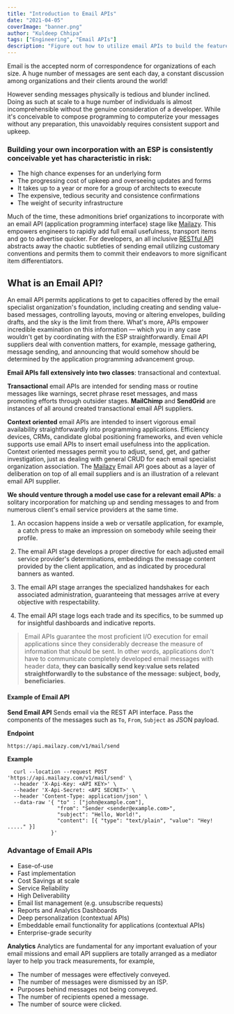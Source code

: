 ```yaml
---
title: "Introduction to Email APIs"
date: "2021-04-05"
coverImage: "banner.png"
author: "Kuldeep Chhipa"
tags: ["Engineering", "Email APIs"]
description: "Figure out how to utilize email APIs to build the feature quickly and deliver the product soon."
---
```


Email is the accepted norm of correspondence for organizations of each size. A huge number of messages are sent each day, a constant discussion among organizations and their clients around the world!

However sending messages physically is tedious and blunder inclined. Doing as such at scale to a huge number of individuals is almost incomprehensible without the genuine consideration of a developer. While it's conceivable to compose programming to computerize your messages without any preparation, this unavoidably requires consistent support and upkeep.

### Building your own incorporation with an ESP is consistently conceivable yet has characteristic in risk: 

- The high chance expenses for an underlying form 
- The progressing cost of upkeep and overseeing updates and forms 
- It takes up to a year or more for a group of architects to execute 
- The expensive, tedious security and consistence confirmations 
- The weight of security infrastructure

Much of the time, these admonitions brief organizations to incorporate with an email API (application programming interface) stage like [Mailazy](https://mailazy.com/). This empowers engineers to rapidly add full email usefulness, transport items and go to advertise quicker. For developers, an all inclusive [RESTful API](https://mailazy.com/docs/api/email/) abstracts away the chaotic subtleties of sending email utilizing customary conventions and permits them to commit their endeavors to more significant item differentiators.

## What is an Email API?
An email API permits applications to get to capacities offered by the email specialist organization's foundation, including creating and sending value-based messages, controlling layouts, moving or altering envelopes, building drafts, and the sky is the limit from there. What's more, APIs empower incredible examination on this information — which you in any case wouldn't get by coordinating with the ESP straightforwardly. Email API suppliers deal with convention matters, for example, message gathering, message sending, and announcing that would somehow should be determined by the application programming advancement group. 

**Email APIs fall extensively into two classes**: transactional and contextual.

**Transactional** email APIs are intended for sending mass or routine messages like warnings, secret phrase reset messages, and mass promoting efforts through outsider stages. **MailChimp** and **SendGrid** are instances of all around created transactional email API suppliers. 

**Context oriented** email APIs are intended to insert vigorous email availability straightforwardly into programming applications. Efficiency devices, CRMs, candidate global positioning frameworks, and even vehicle supports use email APIs to insert email usefulness into the application. Context oriented messages permit you to adjust, send, get, and gather investigation, just as dealing with general CRUD for each email specialist organization association. The [Mailazy](https://mailazy.com/) Email API goes about as a layer of deliberation on top of all email suppliers and is an illustration of a relevant email API supplier. 

**We should venture through a model use case for a relevant email APIs**: a solitary incorporation for matching up and sending messages to and from numerous client's email service providers at the same time.

1. An occasion happens inside a web or versatile application, for example, a catch press to make an impression on somebody while seeing their profile. 

2. The email API stage develops a proper directive for each adjusted email service provider's determinations, embeddings the message content provided by the client application, and as indicated by procedural banners as wanted. 

3. The email API stage arranges the specialized handshakes for each associated administration, guaranteeing that messages arrive at every objective with respectability. 

4. The email API stage logs each trade and its specifics, to be summed up for insightful dashboards and indicative reports.

>Email APIs guarantee the most proficient I/O execution for email applications since they considerably decrease the measure of information that should be sent. In other words, applications don't have to communicate completely developed email messages with header data, **they can basically send key:value sets related straightforwardly to the substance of the message: subject, body, beneficiaries**.

#### Example of Email API

**Send Email API**
Sends email via the REST API interface. Pass the components of the messages such as `To`, `From`, `Subject` as JSON payload.

**Endpoint**
```text
https://api.mailazy.com/v1/mail/send
```
**Example**
```
  curl --location --request POST 'https://api.mailazy.com/v1/mail/send' \ 
  --header 'X-Api-Key: <API KEY>' \
  --header 'X-Api-Secret: <API SECRET>' \
  --header 'Content-Type: application/json' \
  --data-raw '{ "to" : ["john@example.com"], 
				"from": "Sender <sender@example.com>",
				"subject": "Hello, World!",
				"content": [{ "type": "text/plain", "value": "Hey! ....." }] 
			  }'
```
### Advantage of Email APIs
-   Ease-of-use
-   Fast implementation
-   Cost Savings at scale
-   Service Reliability
-   High Deliverability
-   Email list management (e.g. unsubscribe requests)
-   Reports and Analytics Dashboards
-   Deep personalization (contextual APIs)
-   Embeddable email functionality for applications (contextual APIs)
-   Enterprise-grade security

**Analytics**
Analytics are fundamental for any important evaluation of your email missions and email API suppliers are totally arranged as a mediator layer to help you track measurements, for example, 
- The number of messages were effectively conveyed.
- The number of messages were dismissed by an ISP.
- Purposes behind messages not being conveyed.
- The number of recipients opened a message.
- The number of source were clicked.